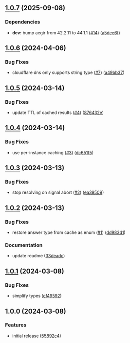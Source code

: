 ## [1.0.7](https://github.com/multiformats/js-dns/compare/v1.0.6...v1.0.7) (2025-09-08)

### Dependencies

* **dev:** bump aegir from 42.2.11 to 44.1.1 ([#14](https://github.com/multiformats/js-dns/issues/14)) ([a5dee6f](https://github.com/multiformats/js-dns/commit/a5dee6fbeaeea58f285599983b533ef21bab2d80))

## [1.0.6](https://github.com/multiformats/js-dns/compare/v1.0.5...v1.0.6) (2024-04-06)


### Bug Fixes

* cloudflare dns only supports string type ([#7](https://github.com/multiformats/js-dns/issues/7)) ([a49bb37](https://github.com/multiformats/js-dns/commit/a49bb37da6151ecdec164ebaedb133541de41b3c))

## [1.0.5](https://github.com/multiformats/js-dns/compare/v1.0.4...v1.0.5) (2024-03-14)


### Bug Fixes

* update TTL of cached results ([#4](https://github.com/multiformats/js-dns/issues/4)) ([876432e](https://github.com/multiformats/js-dns/commit/876432ea447edee27868e6e67a8c036697482522))

## [1.0.4](https://github.com/multiformats/js-dns/compare/v1.0.3...v1.0.4) (2024-03-14)


### Bug Fixes

* use per-instance caching ([#3](https://github.com/multiformats/js-dns/issues/3)) ([dc651f5](https://github.com/multiformats/js-dns/commit/dc651f59a9af430111b1d02606e1e3c2b4310804))

## [1.0.3](https://github.com/multiformats/js-dns/compare/v1.0.2...v1.0.3) (2024-03-13)


### Bug Fixes

* stop resolving on signal abort ([#2](https://github.com/multiformats/js-dns/issues/2)) ([ea39509](https://github.com/multiformats/js-dns/commit/ea3950967dca7a84442388419eb26a0ac1db8fe6))

## [1.0.2](https://github.com/multiformats/js-dns/compare/v1.0.1...v1.0.2) (2024-03-13)


### Bug Fixes

* restore answer type from cache as enum ([#1](https://github.com/multiformats/js-dns/issues/1)) ([dd983d1](https://github.com/multiformats/js-dns/commit/dd983d1ab135ac4376343e5bd3f798f14f4c7af7))


### Documentation

* update readme ([33deadc](https://github.com/multiformats/js-dns/commit/33deadcb3f9ff01ba2d9323cd05519c77ab99761))

## [1.0.1](https://github.com/multiformats/js-dns/compare/v1.0.0...v1.0.1) (2024-03-08)


### Bug Fixes

* simplify types ([cf49592](https://github.com/multiformats/js-dns/commit/cf4959217b03a5b3d9ac8cd11a7bb61453425a6f))

## 1.0.0 (2024-03-08)


### Features

* initial release ([55892c4](https://github.com/multiformats/js-dns/commit/55892c433352fa9488bee0dc680bc78d44a52566))
